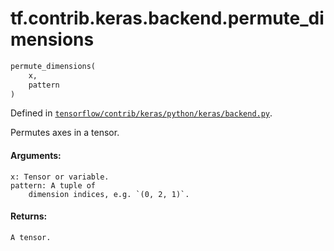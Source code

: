 <div itemscope itemtype="http://developers.google.com/ReferenceObject">
<meta itemprop="name" content="tf.contrib.keras.backend.permute_dimensions" />
</div>

# tf.contrib.keras.backend.permute_dimensions

``` python
permute_dimensions(
    x,
    pattern
)
```



Defined in [`tensorflow/contrib/keras/python/keras/backend.py`](https://www.tensorflow.org/code/tensorflow/contrib/keras/python/keras/backend.py).

Permutes axes in a tensor.

#### Arguments:

    x: Tensor or variable.
    pattern: A tuple of
        dimension indices, e.g. `(0, 2, 1)`.


#### Returns:

    A tensor.